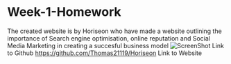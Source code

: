 # Week-1-Homework

The created website is by Horiseon who have made a website outlining the importance of Search engine optimisation, online reputation and Social Media Marketing in creating a succesful business model
![ScreenShot](https://github.com/Thomas21119/Week-1-Homework/blob/main/assets/images/2021-08-20%20(2).png)
Link to Github https://github.com/Thomas21119/Horiseon
Link to Website